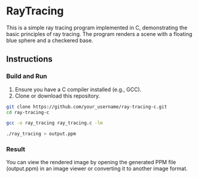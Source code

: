 # RayTracing


This is a simple ray tracing program implemented in C, demonstrating the basic principles of ray tracing. The program renders a scene with a floating blue sphere and a checkered base.

## Instructions

### Build and Run

1. Ensure you have a C compiler installed (e.g., GCC).
2. Clone or download this repository.

```bash
git clone https://github.com/your_username/ray-tracing-c.git
cd ray-tracing-c

gcc -o ray_tracing ray_tracing.c -lm

./ray_tracing > output.ppm
```
### Result

You can view the rendered image by opening the generated PPM file (output.ppm) in an image viewer or converting it to another image format.
